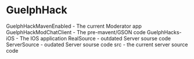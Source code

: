 # GuelphHack
GuelphHackMavenEnabled - The current Moderator app
GuelphHackModChatClient - The pre-mavent/GSON code
GuelphHacks-iOS - The IOS application 
RealSource - outdated Server sourse code
ServerSource - oudated Server sourse code
src - the current server source code

